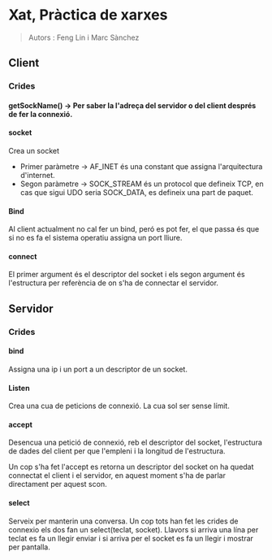 # Xat, Pràctica de xarxes

> Autors : Feng Lin i Marc Sànchez

## Client 

### Crides 

#### getSockName() -> Per saber la l'adreça del servidor o del client després de fer la connexió. 

#### socket 

Crea un socket

- Primer paràmetre -> AF_INET és una constant que assigna l'arquitectura d'internet. 
- Segon paràmetre -> SOCK_STREAM és un protocol que defineix TCP, en cas que sigui UDO seria SOCK_DATA, es defineix una part de paquet.

#### Bind 

Al client actualment no cal fer un bind, peró es pot fer, el que passa és que si no es fa el sistema operatiu assigna un port lliure. 

#### connect

El primer argument és el descriptor del socket i els segon argument és l'estructura per referència de on s'ha de connectar el servidor. 

## Servidor

### Crides 

#### bind 

Assigna una ip i un port a un descriptor de un socket. 

#### Listen 

Crea una cua de peticions de connexió. La cua sol ser sense límit. 

#### accept 

Desencua una petició de connexió, reb el descriptor del socket, l'estructura de dades del client per que l'empleni i la longitud de l'estructura. 

Un cop s'ha fet l'accept es retorna un descriptor del socket on ha quedat connectat el client i el servidor, en aquest moment s'ha de parlar directament per aquest scon. 

#### select

Serveix per manterin una conversa. Un cop tots han fet les crides de connexio els dos fan un select(teclat, socket). Llavors si arriva una lína per teclat es fa un llegir enviar i si arriva per el socket es fa un llegir i mostrar per pantalla. 
